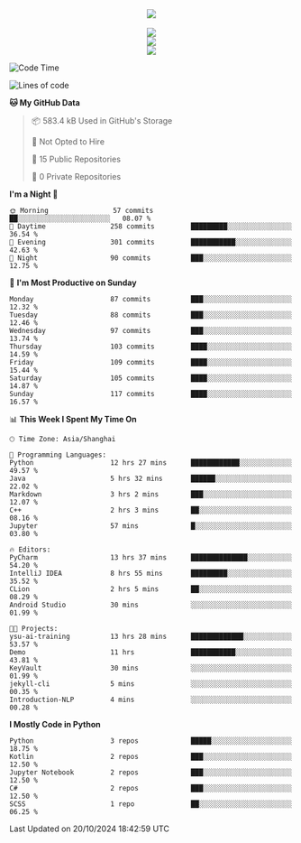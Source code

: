 <div align="center">
  <img src="https://readme-typing-svg.demolab.com?font=Zhi+Mang+Xing&size=40&pause=1000&color=000000&center=true&vCenter=true&lines=Baymax%E5%B0%8F%E6%8C%AF;Hello%20World"/><br/>
  <br/>
  <img src="https://skillicons.dev/icons?i=java,kotlin,python,c,cpp,html,css,javascript" /><br/>
  <img src="https://skillicons.dev/icons?i=spring,vue,pytorch,maven,gradle,mysql,sqlite,linux" /><br/>
  <img src="https://skillicons.dev/icons?i=idea,pycharm,webstorm,androidstudio,vscode,git,vim,md" /><br/>
</div>

<!--START_SECTION:waka-->
![Code Time](http://img.shields.io/badge/Code%20Time-373%20hrs%2038%20mins-blue)

![Lines of code](https://img.shields.io/badge/From%20Hello%20World%20I%27ve%20Written-5.3%20million%20lines%20of%20code-blue)

**🐱 My GitHub Data** 

> 📦 583.4 kB Used in GitHub's Storage 
 > 
> 🚫 Not Opted to Hire
 > 
> 📜 15 Public Repositories 
 > 
> 🔑 0 Private Repositories 
 > 
**I'm a Night 🦉** 

```text
🌞 Morning                57 commits          ██░░░░░░░░░░░░░░░░░░░░░░░   08.07 % 
🌆 Daytime                258 commits         █████████░░░░░░░░░░░░░░░░   36.54 % 
🌃 Evening                301 commits         ███████████░░░░░░░░░░░░░░   42.63 % 
🌙 Night                  90 commits          ███░░░░░░░░░░░░░░░░░░░░░░   12.75 % 
```
📅 **I'm Most Productive on Sunday** 

```text
Monday                   87 commits          ███░░░░░░░░░░░░░░░░░░░░░░   12.32 % 
Tuesday                  88 commits          ███░░░░░░░░░░░░░░░░░░░░░░   12.46 % 
Wednesday                97 commits          ███░░░░░░░░░░░░░░░░░░░░░░   13.74 % 
Thursday                 103 commits         ████░░░░░░░░░░░░░░░░░░░░░   14.59 % 
Friday                   109 commits         ████░░░░░░░░░░░░░░░░░░░░░   15.44 % 
Saturday                 105 commits         ████░░░░░░░░░░░░░░░░░░░░░   14.87 % 
Sunday                   117 commits         ████░░░░░░░░░░░░░░░░░░░░░   16.57 % 
```


📊 **This Week I Spent My Time On** 

```text
🕑︎ Time Zone: Asia/Shanghai

💬 Programming Languages: 
Python                   12 hrs 27 mins      ████████████░░░░░░░░░░░░░   49.57 % 
Java                     5 hrs 32 mins       ██████░░░░░░░░░░░░░░░░░░░   22.02 % 
Markdown                 3 hrs 2 mins        ███░░░░░░░░░░░░░░░░░░░░░░   12.07 % 
C++                      2 hrs 3 mins        ██░░░░░░░░░░░░░░░░░░░░░░░   08.16 % 
Jupyter                  57 mins             █░░░░░░░░░░░░░░░░░░░░░░░░   03.80 % 

🔥 Editors: 
PyCharm                  13 hrs 37 mins      ██████████████░░░░░░░░░░░   54.20 % 
IntelliJ IDEA            8 hrs 55 mins       █████████░░░░░░░░░░░░░░░░   35.52 % 
CLion                    2 hrs 5 mins        ██░░░░░░░░░░░░░░░░░░░░░░░   08.29 % 
Android Studio           30 mins             ░░░░░░░░░░░░░░░░░░░░░░░░░   01.99 % 

🐱‍💻 Projects: 
ysu-ai-training          13 hrs 28 mins      █████████████░░░░░░░░░░░░   53.57 % 
Demo                     11 hrs              ███████████░░░░░░░░░░░░░░   43.81 % 
KeyVault                 30 mins             ░░░░░░░░░░░░░░░░░░░░░░░░░   01.99 % 
jekyll-cli               5 mins              ░░░░░░░░░░░░░░░░░░░░░░░░░   00.35 % 
Introduction-NLP         4 mins              ░░░░░░░░░░░░░░░░░░░░░░░░░   00.28 % 
```

**I Mostly Code in Python** 

```text
Python                   3 repos             █████░░░░░░░░░░░░░░░░░░░░   18.75 % 
Kotlin                   2 repos             ███░░░░░░░░░░░░░░░░░░░░░░   12.50 % 
Jupyter Notebook         2 repos             ███░░░░░░░░░░░░░░░░░░░░░░   12.50 % 
C#                       2 repos             ███░░░░░░░░░░░░░░░░░░░░░░   12.50 % 
SCSS                     1 repo              ██░░░░░░░░░░░░░░░░░░░░░░░   06.25 % 
```




 Last Updated on 20/10/2024 18:42:59 UTC
<!--END_SECTION:waka-->





